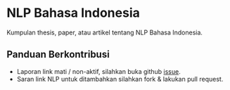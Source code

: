 NLP Bahasa Indonesia
====================

Kumpulan thesis, paper, atau artikel tentang NLP Bahasa Indonesia.


Panduan Berkontribusi
---------------------

- Laporan link mati / non-aktif, silahkan buka github [issue](https://github.com/sastrawi/nlp-bahasa-indonesia/issues).
- Saran link NLP untuk ditambahkan silahkan fork & lakukan pull request.
